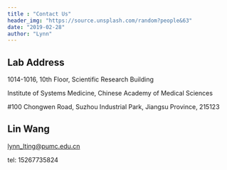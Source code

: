 ```yaml
---
title : "Contact Us"
header_img: "https://source.unsplash.com/random?people&63"
date: "2019-02-28"
author: "Lynn"
---
```



## Lab Address

1014-1016, 10th Floor, Scientific Research Building

Institute of Systems Medicine, Chinese Academy of Medical Sciences

#100 Chongwen Road, Suzhou Industrial Park, Jiangsu Province, 215123

## Lin Wang

<lynn_lting@pumc.edu.cn>

tel: 15267735824
